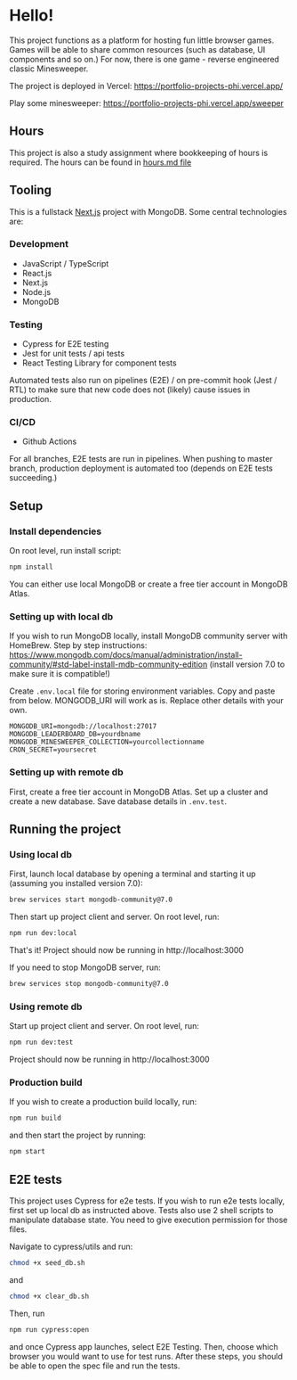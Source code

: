 # Hello!

This project functions as a platform for hosting fun little browser games. Games will be able to share common resources (such as database, UI components and so on.) For now, there is one game - reverse engineered classic Minesweeper.

The project is deployed in Vercel: https://portfolio-projects-phi.vercel.app/

Play some minesweeper: https://portfolio-projects-phi.vercel.app/sweeper

## Hours

This project is also a study assignment where bookkeeping of hours is required. The hours can be found in [hours.md file](/hours.md)

## Tooling

This is a fullstack [Next.js](https://nextjs.org/) project with MongoDB. Some central technologies are:

### Development

- JavaScript / TypeScript
- React.js
- Next.js
- Node.js
- MongoDB

### Testing

- Cypress for E2E testing
- Jest for unit tests / api tests
- React Testing Library for component tests

Automated tests also run on pipelines (E2E) / on pre-commit hook (Jest / RTL) to make sure that new code does not (likely) cause issues in production.

### CI/CD

- Github Actions

For all branches, E2E tests are run in pipelines. When pushing to master branch, production deployment is automated too (depends on E2E tests succeeding.)

## Setup

### Install dependencies

On root level, run install script:

```bash
npm install
```

You can either use local MongoDB or create a free tier account in MongoDB Atlas.

### Setting up with local db

If you wish to run MongoDB locally, install MongoDB community server with HomeBrew. Step by step instructions: https://www.mongodb.com/docs/manual/administration/install-community/#std-label-install-mdb-community-edition (install version 7.0 to make sure it is compatible!)

Create `.env.local` file for storing environment variables. Copy and paste from below. MONGODB_URI will work as is. Replace other details with your own.

```
MONGODB_URI=mongodb://localhost:27017
MONGODB_LEADERBOARD_DB=yourdbname
MONGODB_MINESWEEPER_COLLECTION=yourcollectionname
CRON_SECRET=yoursecret
```

### Setting up with remote db

First, create a free tier account in MongoDB Atlas. Set up a cluster and create a new database. Save database details in `.env.test`.

## Running the project

### Using local db

First, launch local database by opening a terminal and starting it up (assuming you installed version 7.0):

```bash
brew services start mongodb-community@7.0
```

Then start up project client and server. On root level, run:

```bash
npm run dev:local
```

That's it! Project should now be running in http://localhost:3000

If you need to stop MongoDB server, run:

```bash
brew services stop mongodb-community@7.0
```

### Using remote db

Start up project client and server. On root level, run:

```bash
npm run dev:test
```

Project should now be running in http://localhost:3000

### Production build

If you wish to create a production build locally, run:

```bash
npm run build
```

and then start the project by running:

```bash
npm start
```

## E2E tests

This project uses Cypress for e2e tests. If you wish to run e2e tests locally, first set up local db as instructed above. Tests also use 2 shell scripts to manipulate database state. You need to give execution permission for those files.

Navigate to cypress/utils and run:

```bash
chmod +x seed_db.sh
```

and

```bash
chmod +x clear_db.sh
```

Then, run

```bash
npm run cypress:open
```

and once Cypress app launches, select E2E Testing. Then, choose which browser you would want to use for test runs. After these steps, you should be able to open the spec file and run the tests.
